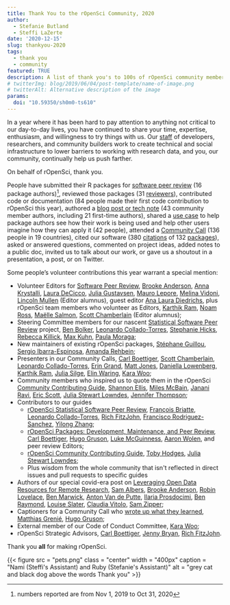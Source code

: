 ```yaml
---
title: Thank You to the rOpenSci Community, 2020
author:
  - Stefanie Butland
  - Steffi LaZerte
date: '2020-12-15'
slug: thankyou-2020
tags:
  - thank you
  - community
featured: TRUE
description: A list of thank you's to 100s of rOpenSci community members!
# twitterImg: blog/2019/06/04/post-template/name-of-image.png
# twitterAlt: Alternative description of the image
params:
  doi: "10.59350/sh0m0-ts610"
---
```


In a year where it has been hard to pay attention to anything not critical to our day-to-day lives, you have continued to share your time, expertise, enthusiasm, and willingness to try things with us. Our [staff](/about/#team) of developers, researchers, and community builders work to create technical and social infrastructure to lower barriers to working with research data, and you, our community, continually help us push farther.

On behalf of rOpenSci, thank you. 

People have submitted their R packages for [software peer review](/software-review/) (16 package authors)[^1], reviewed those packages (31 [reviewers](https://devguide.ropensci.org/softwarereviewintro.html#reviewers)), contributed code or documentation (84 people made their first code contribution to rOpenSci this year), authored a [blog post or tech note](/archive/) (43 community member authors, including 21 first-time authors), shared a [use case](/usecases/) to help package authors see how their work is being used and help other users imagine how they can apply it (42 people), attended a [Community Call](/commcalls/) (136 people in 19 countries), cited our software (380 [citations](/citations/) of 132 [packages](/packages/all/)), asked or answered questions, commented on project ideas, added notes to a public doc, invited us to talk about our work, or gave us a shoutout in a presentation, a post, or on Twitter.

Some people’s volunteer contributions this year warrant a special mention:

*   Volunteer Editors for [Software Peer Review](/software-review/), [Brooke Anderson](/author/brooke-anderson/), [Anna Krystalli](/author/anna-krystalli/), [Laura DeCicco](/author/laura-decicco/), [Julia Gustavsen](/author/julia-gustavsen/), [Mauro Lepore](/author/mauro-lepore/), [Melina Vidoni](/author/melina-vidoni/), [Lincoln Mullen](/author/lincoln-mullen/) (Editor alumnus), guest editor [Ana Laura Diedrichs](https://github.com/anadiedrichs), plus rOpenSci team members who volunteer as Editors, [Karthik Ram](/author/karthik-ram/), [Noam Ross](/author/noam-ross/), [Maëlle Salmon](/author/maëlle-salmon/), [Scott Chamberlain](/author/scott-chamberlain/) (Editor alumnus);
*   Steering Committee members for our nascent [Statistical Software Peer Review](/software-review/) project, [Ben Bolker](https://ms.mcmaster.ca/~bolker/), [Leonardo Collado-Torres](http://lcolladotor.github.io/), [Stephanie Hicks](https://www.stephaniehicks.com/), [Rebecca Killick](http://www.lancs.ac.uk/~killick/), [Max Kuhn](http://appliedpredictivemodeling.com/), [Paula Moraga](http://www.paulamoraga.com/);
*   New maintainers of existing rOpenSci packages, [Stéphane Guillou](https://stragu.gitlab.io/), [Sergio Ibarra-Espinosa](https://github.com/ibarraespinosa), [Amanda Rehbein](https://github.com/salvatirehbein);
*   Presenters in our Community Calls, [Carl Boettiger](/author/carl-boettiger/), [Scott Chamberlain](/author/scott-chamberlain/), [Leonardo Collado-Torres](/author/leonardo-collado-torres/), [Erin Grand](/author/erin-grand/), [Matt Jones](/author/matt-jones/), [Daniella Lowenberg](/author/daniella-lowenberg/), [Karthik Ram](/author/karthik-ram/), [Julia Silge](/author/julia-silge/), [Elin Waring](/author/elin-waring/), [Kara Woo](/author/kara-woo/);
*   Community members who inspired us to quote them in the rOpenSci [Community Contributing Guide](https://contributing.ropensci.org/), [Shannon Ellis](/author/shannon-e.-ellis/), [Miles McBain](/author/miles-mcbain/), [Janani Ravi](/author/janani-ravi/), [Eric Scott](https://www.ericrscott.com/), [Julia Stewart Lowndes](/author/julia-stewart-lowndes/), [Jennifer Thompson](/author/jennifer-thompson/);
*   Contributors to our guides
    *   [rOpenSci Statistical Software Peer Review](https://ropenscilabs.github.io/statistical-software-review-book/index.html), [François Briatte](https://github.com/briatte), [Leonardo Collado-Torres](http://lcolladotor.github.io/), [Rich FitzJohn](/author/rich-fitzjohn/), [Francisco Rodriguez-Sanchez](https://frodriguezsanchez.net/), [Yilong Zhang](https://github.com/elong0527);
    *   [rOpenSci Packages: Development, Maintenance, and Peer Review](https://devguide.ropensci.org/), [Carl Boettiger](/author/carl-boettiger/), [Hugo Gruson](/author/hugo-gruson/), [Luke McGuinness](/author/luke-mcguinness/), [Aaron Wolen](/author/aaron-wolen/), and peer review Editors;
    *   [rOpenSci Community Contributing Guide](https://contributing.ropensci.org/), [Toby Hodges](https://github.com/tobyhodges), [Julia Stewart Lowndes](/author/julia-stewart-lowndes/);
    *  Plus wisdom from the whole community that isn't reflected in direct issues and pull requests to specific guides
*   Authors of our special covid-era post on [Leveraging Open Data Resources for Remote Research](/blog/2020/05/19/covid-19-open-data/), [Sam Albers](/author/sam-albers/), [Brooke Anderson](/author/brooke-anderson/), [Robin Lovelace](/author/robin-lovelace/), [Ben Marwick](/author/ben-marwick/), [Anton Van de Putte](/author/anton-van-de-putte/), [Ilaria Prosdocimi](/author/ilaria-prosdocimi/), [Ben Raymond](/author/ben-raymond/), [Louise Slater](/author/louise-slater/), [Claudia Vitolo](/author/claudia-vitolo/), [Sam Zipper](/author/sam-zipper/);
*   Captioners for a Community Call who [wrote up what they learned](/blog/2020/07/15/subtitles/), [Matthias Grenié](/author/matthias-grenié/), [Hugo Gruson](/author/hugo-gruson/);
*   External member of our Code of Conduct Committee, [Kara Woo](/author/kara-woo/);
*   rOpenSci Strategic Advisors, [Carl Boettiger](/author/carl-boettiger/), 
[Jenny Bryan](/author/jenny-bryan/), [Rich FitzJohn](/author/rich-fitzjohn/).

Thank you **all** for making rOpenSci.

{{< figure src = "pets.png" class = "center" width = "400px" caption = "Nami (Steffi's Assistant) and Ruby (Stefanie's Assistant)" alt = "grey cat and black dog above the words Thank you" >}}



[^1]: numbers reported are from Nov 1, 2019 to Oct 31, 2020


